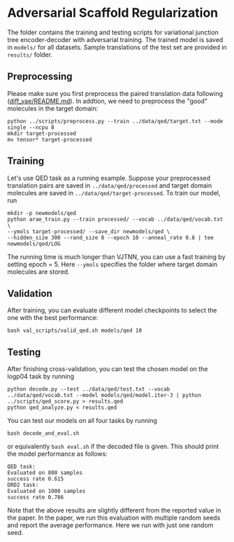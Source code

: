 # Adversarial Scaffold Regularization

The folder contains the training and testing scripts for variational junction tree encoder-decoder with adversarial training. The trained model is saved in `models/` for all datasets. Sample translations of the test set are provided in `results/` folder. 

## Preprocessing
Please make sure you first preprocess the paired translation data following ([diff_vae/README.md](../diff_vae)). In addtion, we need to preprocess the "good" molecules in the target domain:
```
python ../scripts/preprocess.py --train ../data/qed/target.txt --mode single --ncpu 8
mkdir target-processed
mv tensor* target-processed
```

## Training
Let's use QED task as a running example. Suppose your preprocessed translation pairs are saved in `../data/qed/processed` and target domain molecules are saved in `../data/qed/target-processed`. To train our model, run
```
mkdir -p newmodels/qed
python arae_train.py --train processed/ --vocab ../data/qed/vocab.txt \ 
--ymols target-processed/ --save_dir newmodels/qed \ 
--hidden_size 300 --rand_size 8 --epoch 10 --anneal_rate 0.8 | tee newmodels/qed/LOG
```
The running time is much longer than VJTNN, you can use a fast training by setting epoch = 5.
Here `--ymols` specifies the folder where target domain molecules are stored.

## Validation
After training, you can evaluate different model checkpoints to select the one with the best performance:
```
bash val_scripts/valid_qed.sh models/qed 10
```

## Testing
After finishing cross-validation, you can test the chosen model on the logp04 task by running
```
python decode.py --test ../data/qed/test.txt --vocab ../data/qed/vocab.txt --model models/qed/model.iter-3 | python ../scripts/qed_score.py > results.qed
python qed_analyze.py < results.qed
```
You can test our models on all four tasks by running
```
bash decode_and_eval.sh
```
or equivalently `bash eval.sh` if the decoded file is given. This should print the model performance as follows:
```
QED task:
Evaluated on 800 samples
success rate 0.615
DRD2 task:
Evaluated on 1000 samples
success rate 0.786
```
Note that the above results are slightly different from the reported value in the paper. In the paper, we run this evaluation with multiple random seeds and report the average performance. Here we run with just one random seed.
